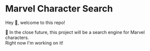 # Marvel Character Search

Hey 👋, welcome to this repo!

🚩 In the close future, this project will be a search engine for Marvel characters.  
 Right now I'm working on it!

